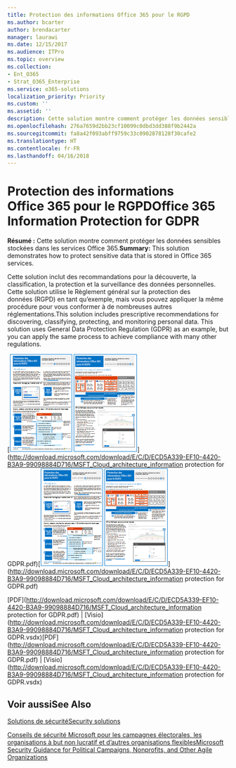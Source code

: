 ```yaml
---
title: Protection des informations Office 365 pour le RGPD
ms.author: bcarter
author: brendacarter
manager: laurawi
ms.date: 12/15/2017
ms.audience: ITPro
ms.topic: overview
ms.collection:
- Ent_O365
- Strat_O365_Enterprise
ms.service: o365-solutions
localization_priority: Priority
ms.custom: ''
ms.assetid: ''
description: Cette solution montre comment protéger les données sensibles stockées dans les services Office 365.
ms.openlocfilehash: 276a7659d2bb23cf10099c0dbd3dd388f9b2442a
ms.sourcegitcommit: fa8a42f093abff9759c33c0902878128f30cafe2
ms.translationtype: HT
ms.contentlocale: fr-FR
ms.lasthandoff: 04/16/2018
---
```

# <a name="office-365-information-protection-for-gdpr"></a><span data-ttu-id="a5242-103">Protection des informations Office 365 pour le RGPD</span><span class="sxs-lookup"><span data-stu-id="a5242-103">Office 365 Information Protection for GDPR</span></span>

 <span data-ttu-id="a5242-104">**Résumé :** Cette solution montre comment protéger les données sensibles stockées dans les services Office 365.</span><span class="sxs-lookup"><span data-stu-id="a5242-104">**Summary:** This solution demonstrates how to protect sensitive data that is stored in Office 365 services.</span></span>
  
<span data-ttu-id="a5242-p101">Cette solution inclut des recommandations pour la découverte, la classification, la protection et la surveillance des données personnelles. Cette solution utilise le Règlement général sur la protection des données (RGPD) en tant qu’exemple, mais vous pouvez appliquer la même procédure pour vous conformer à de nombreuses autres réglementations.</span><span class="sxs-lookup"><span data-stu-id="a5242-p101">This solution includes prescriptive recommendations for discovering, classifying, protecting, and monitoring personal data. This solution uses General Data Protection Regulation (GDPR) as an example, but you can apply the same process to achieve compliance with many other regulations.</span></span>

<span data-ttu-id="a5242-107">[![Miniature de l’affiche sur la protection des informations Office 365 pour le RGPD.](images/InfoProtectGDPR_Poster/o365infoprotectforgdpr_thumb.png)](http://download.microsoft.com/download/E/C/D/ECD5A339-EF10-4420-B3A9-99098884D716/MSFT_Cloud_architecture_information protection for GDPR.pdf)</span><span class="sxs-lookup"><span data-stu-id="a5242-107">[![Thumb image of the Office 365 Information Protection for GDPR poster.](images/InfoProtectGDPR_Poster/o365infoprotectforgdpr_thumb.png)](http://download.microsoft.com/download/E/C/D/ECD5A339-EF10-4420-B3A9-99098884D716/MSFT_Cloud_architecture_information protection for GDPR.pdf)</span></span>
  
<span data-ttu-id="a5242-108">[PDF](http://download.microsoft.com/download/E/C/D/ECD5A339-EF10-4420-B3A9-99098884D716/MSFT_Cloud_architecture_information protection for GDPR.pdf)  | [Visio](http://download.microsoft.com/download/E/C/D/ECD5A339-EF10-4420-B3A9-99098884D716/MSFT_Cloud_architecture_information protection for GDPR.vsdx)</span><span class="sxs-lookup"><span data-stu-id="a5242-108">[PDF](http://download.microsoft.com/download/E/C/D/ECD5A339-EF10-4420-B3A9-99098884D716/MSFT_Cloud_architecture_information protection for GDPR.pdf)  | [Visio](http://download.microsoft.com/download/E/C/D/ECD5A339-EF10-4420-B3A9-99098884D716/MSFT_Cloud_architecture_information protection for GDPR.vsdx)</span></span>
  

## <a name="see-also"></a><span data-ttu-id="a5242-109">Voir aussi</span><span class="sxs-lookup"><span data-stu-id="a5242-109">See Also</span></span>

[<span data-ttu-id="a5242-110">Solutions de sécurité</span><span class="sxs-lookup"><span data-stu-id="a5242-110">Security solutions</span></span>](security-solutions.md)
  
[<span data-ttu-id="a5242-111">Conseils de sécurité Microsoft pour les campagnes électorales, les organisations à but non lucratif et d’autres organisations flexibles</span><span class="sxs-lookup"><span data-stu-id="a5242-111">Microsoft Security Guidance for Political Campaigns, Nonprofits, and Other Agile Organizations</span></span>](microsoft-security-guidance-for-political-campaigns-nonprofits-and-other-agile-o.md)





